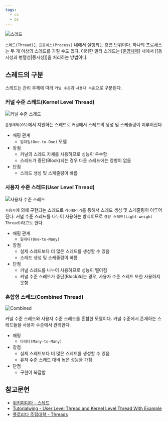```yaml
---
tags:
  - cs
  - os
---
```


![스레드](https://upload.wikimedia.org/wikipedia/commons/thumb/a/a5/Multithreaded_process.svg/220px-Multithreaded_process.svg.png)

`스레드(Thread)`는 `프로세스(Process)` 내에서 실행되는 흐름 단위이다. 하나의 프로세스는 두 개 이상의 스레드를 가질 수도 있다. 이러한 멀티 스레드는 [[운영체제]](OS) 내에서 [[동시성과 병렬성|동시성]]을 처리하는 방법이다.

스레드의 구분
---

스레드는 관리 주체에 따라 `커널 수준`과 `사용자 수준`으로 구분된다.

### 커널 수준 스레드(Kernel Level Thread)

![커널 수준 스레드](https://i0.wp.com/tutorialwing.com/wp-content/uploads/2018/09/tutorialwing-os-kernel-thread.png?w=412&ssl=1)

`운영체제(OS)`에서 지원하는 스레드로 `커널`에서 스레드의 생성 및 스케줄링이 이루어진다.

- 매핑 관계
	- `일대일(One-to-One)` 모델
- 장점
	- 커널의 스레드 자체를 사용하므로 성능이 우수함
	- 스레드가 중단(Block)되는 경우 다른 스레드에는 영향이 없음
- 단점
	- 스레드 생성 및 스케줄링이 빠름

### 사용자 수준 스레드(User Level Thread)

![사용자 수준 스레드](https://i0.wp.com/tutorialwing.com/wp-content/uploads/2018/09/tutorialwing-os-user-thread.png?w=428&ssl=1)

`사용자`에 의해 구현되는 스레드로 `라이브러리`를 통해서 스레드 생성 및 스케줄링이 이루어진다. 커널 수준 스레드를 나누어 사용하는 방식이므로 `경량 스레드(Light-weight Thread)`라고도 한다.

- 매핑 관계
	- `일대다(One-to-Many)`
- 장점
	- 실제 스레드보다 더 많은 스레드를 생성할 수 있음
	- 스레드 생성 및 스케줄링이 빠름
- 단점
	- 커널 스레드를 나누어 사용하므로 성능이 떨어짐
	- 커널 수준 스레드가 중단(Block)되는 경우, 사용자 수준 스레드 또한 사용하지 못함

### 혼합형 스레드(Combined Thread)

![Combined](https://www.cs.fsu.edu/~baker/opsys/notes/graphics/F4-6.jpg)

커널 수준 스레드와 사용자 수준 스레드를 혼합한 모델이다. 커널 수준에서 존재하는 스레드들을 사용자 수준에서 관리한다.

- 매핑
	- `다대다(Many-to-Many)`
- 장점
	- 실제 스레드보다 더 많은 스레드를 생성할 수 있음
	- 유저 수준 스레드 대비 높은 성능을 가짐
- 단점
  - 구현이 복잡함

참고문헌
---

- [위키피디아 - 스레드](https://ko.wikipedia.org/wiki/스레드_(컴퓨팅))
- [Tutorialwing - User Level Thread and Kernel Level Thread With Example](https://tutorialwing.com/user-level-thread-and-kernel-level-thread-with-example/)
- [플로리다 주립대학 - Threads](https://www.cs.fsu.edu/~baker/opsys/notes/threads.html)


